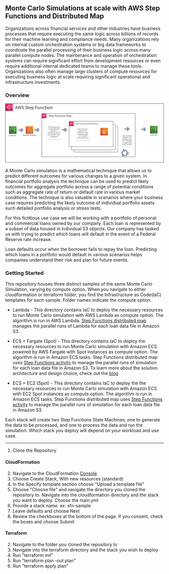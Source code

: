 ## Monte Carlo Simulations at scale with AWS Step Functions and Distributed Map

Organizations across financial services and other industries have business processes that require executing the same logic across billions of records for their machine learning and compliance needs. Many organizations rely on internal custom orchestration systems or big data frameworks to coordinate the parallel processing of their business logic across many parallel compute nodes. The maintenance and operation of orchestration systems can require significant effort from development resources or even require additional internal dedicated teams to manage these tools. Organizations also often manage large clusters of compute resources for executing business logic at scale requiring significant operational and infrastructure investments.

### Overview
![Overview](./.images/service-layout.png "Overview")

A Monte Carlo simulation is a mathematical technique that allows us to predict different outcomes for various changes to a given system. In financial portfolio analysis the technique can be used to predict likely outcomes for aggregate portfolio across a range of potential conditions such as aggregate rate of return or default rate in various market conditions.  The technique is also valuable in scenarios where your business case requires predicting the likely outcome of individual portfolio assets such detailed portfolio analysis or stress tests.

For this fictitious use case we will be working with a portfolio of personal and commercial loans owned by our company. Each loan is represented by a subset of data housed in individual S3 objects. Our company has tasked us with trying to predict which loans will default in the event of a Federal Reserve rate increase. 

Loan defaults occur when the borrower fails to repay the loan. Predicting which loans in a portfolio would default in various scenarios helps companies understand their risk and plan for future events.

### Getting Started
This repository houses three distinct samples of the same Monte Carlo Simulation, varying by compute option. When you navigate to either cloudformation or terraform folder, you find the Infrastructure as Code(IaC) templates for each sample. Folder names indicate the compute option.

- Lambda - This directory contains IaC to deploy the necessary resources to run Monte Carlo simulation with AWS Lambda as compute option. The algorithm is run in AWS Lambda. [Step Functions distributed map](https://docs.aws.amazon.com/step-functions/latest/dg/use-dist-map-orchestrate-large-scale-parallel-workloads.html) manages the parallel runs of Lambda for each loan data file in Amazon S3.

- ECS + Fargate (Spot) - This directory contains IaC to deploy the necessary resources to run Monte Carlo simulation with Amazon ECS powered by AWS Fargate with Spot instances as compute option. The algorithm is run in Amazon ECS tasks. Step Functions distributed map uses [Step Functions activity](https://docs.aws.amazon.com/step-functions/latest/dg/concepts-activities.html) to manage the parallel runs of simulation for each loan data file in Amazon S3. To learn more about the solution architecture and design choice, check out the [blog]()

- ECS + EC2 (Spot) - This directory contains IaC to deploy the the necessary resources to run Monte Carlo simulation with Amazon ECS with EC2 Spot instances as compute option. The algorithm is run in Amazon ECS tasks. Step Functions distributed map uses [Step Functions activity](https://docs.aws.amazon.com/step-functions/latest/dg/concepts-activities.html) to manage the parallel runs of simulation for each loan data file in Amazon S3.

Each stack will create two Step Functions State Machines, one to generate the data to be processed, and one to process the data and run the simulation. Which stack you deploy will depend on your workload and use case.

---

1. Clone the Repository

#### CloudFormation
2. Navigate to the CloudFormation [Console]('https://console.aws.amazon.com/cloudformation/home')
3. Choose Create Stack, With new resources (standard)
4. In the Specify template section choose "Upload a template file"
5. Choose "Choose file" and navigate the directory you cloned the repository to. Navigate into the cloudformation directory and the stack you want to deploy. Choose the main.yml
6. Provide a stack name. ex: sfn-sample
7. Leave defaults and choose Next
8. Review the checkboxes at the bottom of the page. If you consent, check the boxes and choose Submit

#### Terraform
2. Navigate to the folder you cloned the repository to
3. Navigate into the terraform directory and the stack you wish to deploy
4. Run "terraform init"
5. Run "terraform plan -out plan"
6. Run "terraform apply plan"